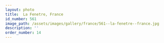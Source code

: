 ```yaml
---
layout: photo
title:  La Fenetre, France
id_number: 561
image_path: /assets/images/gallery/france/561--la-fenetre--france.jpg
description: ''
order_number: 14
---
```

